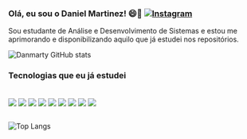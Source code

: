 ### Olá, eu sou o Daniel Martinez! 😄👋 [![Instagram](https://img.shields.io/badge/Instagram-E4405F?style=for-the-badge&logo=instagram&logoColor=white)](https://www.instagram.com/danmrty/)

Sou estudante de Análise e Desenvolvimento de Sistemas e estou me aprimorando e disponibilizando aquilo que já estudei nos repositórios.

![Danmarty GitHub stats](https://github-readme-stats-sigma-five.vercel.app/api?username=Danmarty&show_icons=true&theme=dark)

### Tecnologias que eu já estudei
<div style="display: inline_block"><br/>
  <img align="center" src="https://img.shields.io/badge/HTML5-E34F26?style=for-the-badge&logo=html5&logoColor=white"/>
  <img align="center" src="https://img.shields.io/badge/CSS3-1572B6?style=for-the-badge&logo=css3&logoColor=white"/>
  <img align="center" src="https://img.shields.io/badge/JavaScript-F7DF1E?style=for-the-badge&logo=javascript&logoColor=black"/>
  <img align="center" src="https://img.shields.io/badge/PHP-777BB4?style=for-the-badge&logo=php&logoColor=white"/>
  <img align="center" src="https://img.shields.io/badge/Angular-DD0031?style=for-the-badge&logo=angular&logoColor=white"/>
  <img align="center" src="https://img.shields.io/badge/Java-ED8B00?style=for-the-badge&logo=openjdk&logoColor=white"/>
  <img align="center" src="https://img.shields.io/badge/Python-14354C?style=for-the-badge&logo=python&logoColor=white"/>
  <img align="center" src="https://img.shields.io/badge/C-00599C?style=for-the-badge&logo=c&logoColor=white"/>
  <img align="center" src="https://img.shields.io/badge/C%2B%2B-00599C?style=for-the-badge&logo=c%2B%2B&logoColor=white"/>
</div>
<br/>

![Top Langs](https://github-readme-stats-sigma-five.vercel.app/api/top-langs/?username=Danmarty&layout=compact)
<!--
**Danmarty/Danmarty** is a ✨ _special_ ✨ repository because its `README.md` (this file) appears on your GitHub profile.

Here are some ideas to get you started:

- 🔭 I’m currently working on ...
- 🌱 I’m currently learning ...
- 👯 I’m looking to collaborate on ...
- 🤔 I’m looking for help with ...
- 💬 Ask me about ...
- 📫 How to reach me: ...
- 😄 Pronouns: ...
- ⚡ Fun fact: ...
-->

